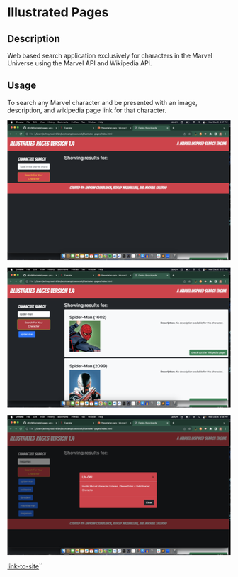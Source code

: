 # Illustrated Pages

## Description

Web based search application exclusively for characters in the Marvel Universe using the Marvel API and Wikipedia APi.

## Usage 

To search any Marvel character and be presented with an image, description, and wikipedia page link for that character.

![Illustrated Pages homescreen featuring a search bar and space for results](./assets/screenshots/IP-homescreen.png)

![Illustrated Pages screen with a completed search](./assets/screenshots/IP-searchscreen.png)

![Illustrated Pages screen for when a searched character is not a Marvel character](./assets/screenshots/IP-rejectscreen.png)

[link-to-site](https://e6m9.github.io/illustrated-pages)``